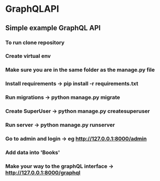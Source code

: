 # GraphQLAPI
## Simple example GraphQL API
### To run clone repository
### Create virtual env
### Make sure you are in the same folder as the manage.py file
### Install requirements -> pip install -r requirements.txt
### Run migrations -> python manage.py migrate
### Create SuperUser -> python manage.py createsuperuser
### Run server -> python manage.py runserver
### Go to admin and login -> eg  http://127.0.0.1:8000/admin
### Add data into 'Books'
### Make your way to the graphQL interface -> http://127.0.0.1:8000/graphql



